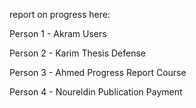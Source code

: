 report on progress here:


Person 1 - Akram
Users

Person 2 - Karim
Thesis
Defense

Person 3 - Ahmed
Progress Report
Course

Person 4 - Noureldin
Publication
Payment